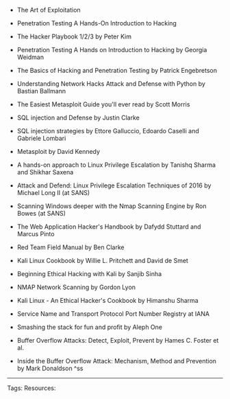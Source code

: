 -   The Art of Exploitation
    
-  Penetration Testing A Hands-On Introduction to Hacking

- The Hacker Playbook 1/2/3 by Peter Kim
    
-   Penetration Testing A Hands on Introduction to Hacking by Georgia Weidman
    
-   The Basics of Hacking and Penetration Testing by Patrick Engebretson
    
-   Understanding Network Hacks Attack and Defense with Python by Bastian Ballmann
    
-   The Easiest Metasploit Guide you'll ever read by Scott Morris
    
-   SQL injection and Defense by Justin Clarke
    
-   SQL injection strategies by Ettore Galluccio, Edoardo Caselli and Gabriele Lombari
    
-   Metasploit by David Kennedy
    
-   A hands-on approach to Linux Privilege Escalation by Tanishq Sharma and Shikhar Saxena
    
-   Attack and Defend: Linux Privilege Escalation Techniques of 2016 by Michael Long II (at SANS)
    
-   Scanning Windows deeper with the Nmap Scanning Engine by Ron Bowes (at SANS)
    
-   The Web Application Hacker's Handbook by Dafydd Stuttard and Marcus Pinto
    
-   Red Team Field Manual by Ben Clarke
    
-   Kali Linux Cookbook by Willie L. Pritchett and David de Smet
    
-   Beginning Ethical Hacking with Kali by Sanjib Sinha
    
-   NMAP Network Scanning by Gordon Lyon
    
-   Kali Linux - An Ethical Hacker's Cookbook by Himanshu Sharma
    
-   Service Name and Transport Protocol Port Number Registry at IANA
    
-   Smashing the stack for fun and profit by Aleph One
    
-   Buffer Overflow Attacks: Detect, Exploit, Prevent by Hames C. Foster et al.
    
-   Inside the Buffer Overflow Attack: Mechanism, Method and Prevention by Mark Donaldson
^ss
---
Tags:
Resources:


